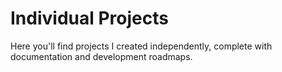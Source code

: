 # Individual Projects

Here you'll find projects I created independently, complete with documentation and development roadmaps.
